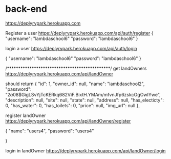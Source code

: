 # back-end





https://deplyrvpark.herokuapp.com

Register a user
https://deplyrvpark.herokuapp.com/api/auth/register
{
    "username": "lambdaschool6"
    "password": "lambdaschool6"
}

login a user
https://deplyrvpark.herokuapp.com/api/auth/login

{
    "username": "lambdaschool6"
    "password": "lambdaschool6"
}


/**********************************************/
get landOwners
https://deplyrvpark.herokuapp.com/api/landOwner

should return 
  {
    "id": 1,
    "owner_id": null,
    "name": "lambdaschool2",
    "password": "$2a$08$GigLSvYjTcKERkq682ViF.BixtH.YMAm/mfvnJfp6zskcOgOwIYwe",
    "description": null,
    "site": null,
    "state": null,
    "address": null,
    "has_electicty": 0,
    "has_water": 0,
    "has_toilets": 0,
    "price": null,
    "img_url": null
  },

register landOwner
https://deplyrvpark.herokuapp.com/api/landOwner/register

{
	"name": "users4",
	"password": "users4"
	
}

login in landOwner
https://deplyrvpark.herokuapp.com/api/landOwner/login